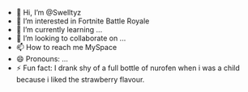 - 👋 Hi, I’m @Swelltyz
- 👀 I’m interested in Fortnite Battle Royale
- 🌱 I’m currently learning ...
- 💞️ I’m looking to collaborate on ...
- 📫 How to reach me MySpace
- 😄 Pronouns: ...
- ⚡ Fun fact: I drank shy of a full bottle of nurofen when i was a child because i liked the strawberry flavour.

<!---
Swelltyz/Swelltyz is a ✨ special ✨ repository because its `README.md` (this file) appears on your GitHub profile.
You can click the Preview link to take a look at your changes.
--->
